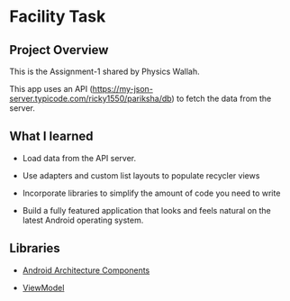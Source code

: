 # Facility Task



## Project Overview

This is the Assignment-1 shared by Physics Wallah.



This app uses an API (https://my-json-server.typicode.com/ricky1550/pariksha/db) to  fetch the data from the server.




## What I learned

- Load data from the API server.

- Use adapters and custom list layouts to populate recycler views

- Incorporate libraries to simplify the amount of code you need to write

- Build a fully featured application that looks and feels natural on the latest Android operating system.



## Libraries

- [Android Architecture Components](https://developer.android.com/topic/libraries/architecture/)

* [ViewModel](https://developer.android.com/topic/libraries/architecture/viewmodel)
